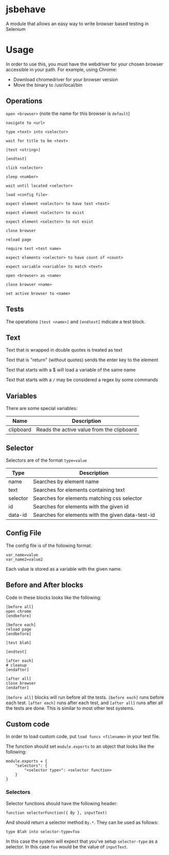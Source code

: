 # jsbehave
A module that allows an easy way to write browser based testing in Selenium

# Usage

In order to use this, you must have the webdriver for your chosen browser accessible in your path. For example, using Chrome:
* Download chromedriver for your browser version
* Move the binary to /usr/local/bin

## Operations

`open <browser>` (note the name for this browser is `default`)

`navigate to <url>`

`type <text> into <selector>`

`wait for title to be <text>`

`[test <string>]`

`[endtest]`

`click <selector>`

`sleep <number>`

`wait until located <selector>`

`load <config file>`

`expect element <selector> to have text <text>`

`expect element <selector> to exist`

`expect element <selector> to not exist`

`close browser`

`reload page`

`require test <test name>`

`expect elements <selector> to have count of <count>`

`expect variable <variable> to match <text>`

`open <browser> as <name>`

`close browser <name>`

`set active browser to <name>`

## Tests

The operations `[test <name>]` and `[endtest]` indicate a test block.

## Text

Text that is wrapped in double quotes is treated as text

Text that is "return" (without quotes) sends the enter key to the element

Text that starts with a $ will load a variable of the same name

Text that starts with a `/` may be considered a regex by some commands

## Variables

There are some special variables:

| Name | Description |
| ---- | ----------- |
| clipboard | Reads the active value from the clipboard |

## Selector

Selectors are of the format `type=value`

| Type | Description |
| ---- | ----------- |
| name | Searches by element name |
| text | Searches for elements containing text |
| selector | Searches for elements matching css selector |
| id | Searches for elements with the given id |
| data-id | Searches for elements with the given data-test-id |

## Config File

The config file is of the following format:
```
var_name=value
var_name2=value2
```

Each value is stored as a variable with the given name.

## Before and After blocks

Code in these blocks looks like the following:

```
[before all]
open chrome
[endbefore]

[before each]
reload page
[endbefore]

[test blah]

[endtest]

[after each]
# cleanup
[endafter]

[after all]
close browser
[endafter]
```

`[before all]` blocks will run before all the tests. `[before each]` runs before each test. `[after each]` runs after each test, and `[after all]` runs after all the tests are done. This is similar to most other test systems.

## Custom code

In order to load custom code, put `load funcs <filename>` in your test file.

The function should set `module.exports` to an object that looks like the following:

```
module.exports = {
    "selectors": {
        "<selector type>": <selector function>
    }
}
```

### Selectors

Selector functions should have the following header:

```
function selectorFunction({ By }, inputText)
```

And should return a selector method `By.*`. They can be used as follows:

```
type Blah into selector-type=foo
```

In this case the system will expect that you've setup `selector-type` as a selector. In this case `foo` would be the value of `inputText`.